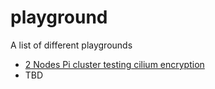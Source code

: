 # playground

A list of different playgrounds 


- [2 Nodes Pi cluster testing cilium encryption](k8s/pi-clusters/readme.md )
- TBD